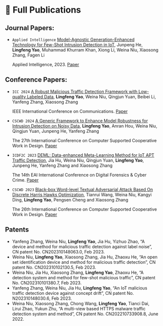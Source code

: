 # 📝 Full Publications 

## Journal Papers:

* ``Applied Intelligence`` [Model-Agnostic Generation-Enhanced Technology for Few-Shot Intrusion Detection in IoT](../../papers/APIN24.pdf), Junpeng He, **Lingfeng Yao**, Muhammad Khurram Khan, Xiong Li, Weina Niu, Xiaosong Zhang, Fagen Li

  Applied Intelligence, 2023. [Paper](../../papers/APIN24.pdf)

## Conference Papers:

- ``ICC 2024`` [A Robust Malicious Traffic Detection Framework with Low-quality Labeled Data](../../papers/ICC24.pdf), **Lingfeng Yao**, Weina Niu, Qingjun Yuan, Beibei Li, Yanfeng Zhang, Xiaosong Zhang

  IEEE International Conference on Communications. [Paper](../../papers/ICC24.pdf)
  
* ``CSCWD 2024`` [A Generic Framework to Enhance Model Robustness for Intrusion Detection on Noisy Data](), **Lingfeng Yao**, Anran Hou, Weina Niu, Qingjun Yuan, Junpeng He, Yanfeng Zhang

  The 27th International Conference on Computer Supported Cooperative Work in Design. [Paper](../../papers/CSCWD24.pdf)

* ``ICDF2C 2023`` [DEML: Data-enhanced Meta-Learning Method for IoT APT Traffic Detection](../../papers/ICDF2C23.pdf), Jia Hu, Weina Niu, Qingjun Yuan, **Lingfeng Yao**, Junpeng He, Yanfeng Zhang and Xiaosong Zhang

  The 14th EAI International Conference on Digital Forensics & Cyber Crime. [Paper](../../papers/ICDF2C23.pdf)

* ``CSCWD 2023`` [Black-box Word-level Textual Adversarial Attack Based On Discrete Harris Hawks 
  Optimization](../../papers/CSCWD23.pdf), Tianrui Wang, Weina Niu, Kangyi Ding, **Lingfeng Yao**, Pengsen Cheng and Xiaosong Zhang

  The 26th International Conference on Computer Supported Cooperative Work in Design. [Paper](../../papers/CSCWD23.pdf)


## Patents

* Yanfeng Zhang, Weina Niu, **Lingfeng Yao**, Jia Hu, Yizhuo Zhao, “A device and method for malicious traffic detection against label noise”, CN patent No. CN202310148063.0, Feb 2023.
* Weina Niu, **Lingfeng Yao**, Xiaosong Zhang, Jia Hu, Zhaoxu He, “An open set identification device and method for malicious traffic detection”, CN patent No. CN202310102130.5, Feb 2023.
* Weina Niu, Jia Hu, Xiaosong Zhang, **Lingfeng Yao**, Zhaoxu He, “A detection system and method for few-shot malicious traffic”, CN patent No. CN202310101380.7, Feb 2023.
* Yanfeng Zhang, Weina Niu, Jia Hu, **Lingfeng Yao**, “An IoT malicious traffic detection device against concept drift”, CN patent No. N202310148030.6, Feb 2023.
* Weina Niu, Xiaosong Zhang, Chong Wang, **Lingfeng Yao**, Tianci Dai, Lirui Zhao, Yukun Zhu, “A multi-view based HTTPS malware traffic detection system and method”, CN patent No. CN202210733908.8, June 2022.

